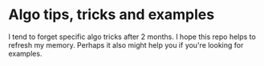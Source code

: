 # Algo tips, tricks and examples

I tend to forget specific algo tricks after 2 months. I hope this repo helps to refresh my memory. Perhaps it also might help you if you're looking for examples.
